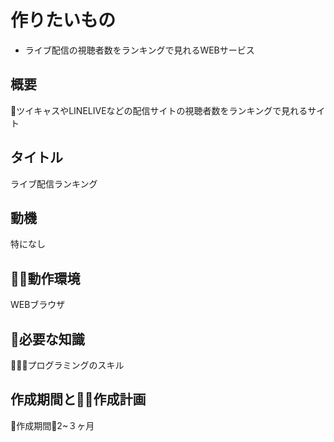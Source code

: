 # 作りたいもの
- ライブ配信の視聴者数をランキングで見れるWEBサービス

## 概要
ツイキャスやLINELIVEなどの配信サイトの視聴者数をランキングで見れるサイト

## タイトル
ライブ配信ランキング

## 動機
特になし

## 動作環境
WEBブラウザ

## 必要な知識
プログラミングのスキル

## 作成期間と作成計画
作成期間2~３ヶ月